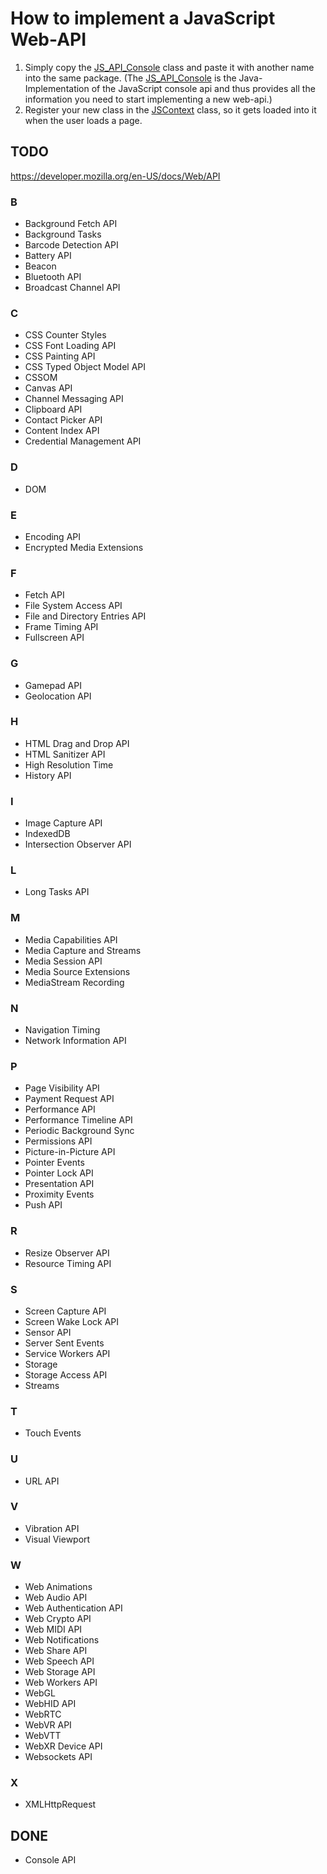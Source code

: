 # How to implement a JavaScript Web-API

1. Simply copy the [JS_API_Console](https://github.com/Osiris-Team/Headless-Browser/blob/main/src/main/java/com/osiris/headlessbrowser/javascript/apis/JS_API_Console.java)
   class and paste it with another name into the same package. (The [JS_API_Console](https://github.com/Osiris-Team/Headless-Browser/blob/main/src/main/java/com/osiris/headlessbrowser/javascript/apis/JS_API_Console.java) is the Java-Implementation of the JavaScript console api and
   thus provides all the information you need to start implementing a new web-api.)
2. Register your new class in the [JSContext](https://github.com/Osiris-Team/Headless-Browser/blob/main/src/main/java/com/osiris/headlessbrowser/JSContext.java)
   class, so it gets loaded into it when the user loads a page.
   
 ## TODO
 https://developer.mozilla.org/en-US/docs/Web/API
 ### B
- Background Fetch API
- Background Tasks
- Barcode Detection API
- Battery API 
- Beacon
- Bluetooth API
- Broadcast Channel API
### C
- CSS Counter Styles
- CSS Font Loading API 
- CSS Painting API
- CSS Typed Object Model API
- CSSOM
- Canvas API
- Channel Messaging API
- Clipboard API
- Contact Picker API
- Content Index API
- Credential Management API
### D
- DOM
### E
- Encoding API
- Encrypted Media Extensions
### F
- Fetch API
- File System Access API
- File and Directory Entries API
- Frame Timing API
- Fullscreen API
### G
- Gamepad API 
- Geolocation API
### H
- HTML Drag and Drop API
- HTML Sanitizer API
- High Resolution Time
- History API
### I
- Image Capture API
- IndexedDB
- Intersection Observer API
### L
- Long Tasks API 
### M
- Media Capabilities API 
- Media Capture and Streams
- Media Session API
- Media Source Extensions 
- MediaStream Recording
### N
- Navigation Timing
- Network Information API 
### P
- Page Visibility API
- Payment Request API
- Performance API
- Performance Timeline API
- Periodic Background Sync
- Permissions API
- Picture-in-Picture API
- Pointer Events
- Pointer Lock API
- Presentation API 
- Proximity Events  
- Push API 
### R
- Resize Observer API
- Resource Timing API
### S
- Screen Capture API
- Screen Wake Lock API
- Sensor API
- Server Sent Events
- Service Workers API
- Storage
- Storage Access API
- Streams 
### T
- Touch Events
### U
- URL API
### V
- Vibration API
- Visual Viewport 
### W
- Web Animations
- Web Audio API
- Web Authentication API
- Web Crypto API
- Web MIDI API
- Web Notifications
- Web Share API
- Web Speech API 
- Web Storage API
- Web Workers API
- WebGL
- WebHID API
- WebRTC
- WebVR API  
- WebVTT
- WebXR Device API
- Websockets API
### X
- XMLHttpRequest

## DONE
- Console API
